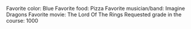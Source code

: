 Favorite color: Blue
Favorite food: Pizza
Favorite musician/band: Imagine Dragons
Favorite movie: The Lord Of The Rings
Requested grade in the course: 1000
